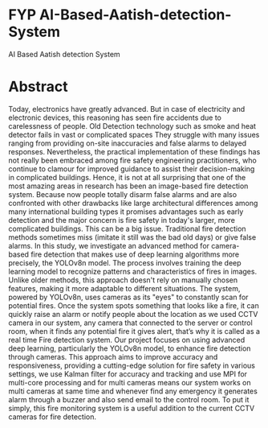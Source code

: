 # FYP AI-Based-Aatish-detection-System
AI Based Aatish detection System

# Abstract

Today, electronics have greatly advanced. But in case of electricity and electronic devices, this
reasoning has seen fire accidents due to carelessness of people. Old Detection technology such as
smoke and heat detector fails in vast or complicated spaces They struggle with many issues
ranging from providing on-site inaccuracies and false alarms to delayed responses. Nevertheless,
the practical implementation of these findings has not really been embraced among fire safety
engineering practitioners, who continue to clamour for improved guidance to assist their
decision-making in complicated buildings. Hence, it is not at all surprising that one of the most
amazing areas in research has been an image-based fire detection system. Because now people
totally disarm false alarms and are also confronted with other drawbacks like large architectural
differences among many international building types it promises advantages such as early
detection and the major concern is fire safety in today's larger, more complicated buildings. This
can be a big issue. Traditional fire detection methods sometimes miss (imitate it still was the bad
old days) or give false alarms. In this study, we investigate an advanced method for camera-
based fire detection that makes use of deep learning algorithms more precisely, the
YOLOv8n model. The process involves training the deep learning model to recognize patterns and characteristics of fires in images. Unlike older methods, this approach doesn't rely on manually chosen features, making it more adaptable to different situations.
The system, powered by YOLOv8n, uses cameras as its "eyes" to constantly scan for potential
fires. Once the system spots something that looks like a fire, it can quickly raise an alarm or notify people about the location as we used CCTV camera in our system, any camera that connected to the server or control room, when it finds any potential fire it gives alert, that’s why it is called as a real time Fire detection system.
Our project focuses on using advanced deep learning, particularly the YOLOv8n model, to
enhance fire detection through cameras. This approach aims to improve accuracy and
responsiveness, providing a cutting-edge solution for fire safety in various settings, we use
Kalman filter for accuracy and tracking and use MPI for multi-core processing and for multi
cameras means our system works on multi cameras at same time and whenever find any
emergency it generates alarm through a buzzer and also send email to the control room.  To put it
simply, this fire monitoring system is a useful addition to the current CCTV cameras for fire
detection.
